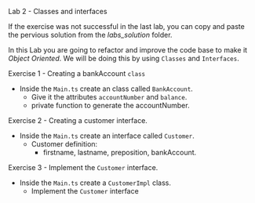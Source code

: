 Lab 2 - Classes and interfaces

If the exercise was not successful in the last lab, you can copy and paste the pervious solution from the *labs_solution* folder.

In this Lab you are going to refactor and improve the code base to make it *Object Oriented*. 
We will be doing this by using `Classes` and `Interfaces`.

Exercise 1 - Creating a bankAccount `class`

- Inside the `Main.ts` create an class called `BankAccount`.
    - Give it the attributes `accountNumber` and `balance`.
    - private function to generate the accountNumber.

Exercise 2 - Creating a customer interface.

- Inside the `Main.ts` create an interface called `Customer`.
    - Customer definition:
        - firstname, lastname, preposition, bankAccount.

Exercise 3 - Implement the `Customer` interface.

- Inside the `Main.ts` create a `CustomerImpl` class.
    - Implement the `Customer` interface
